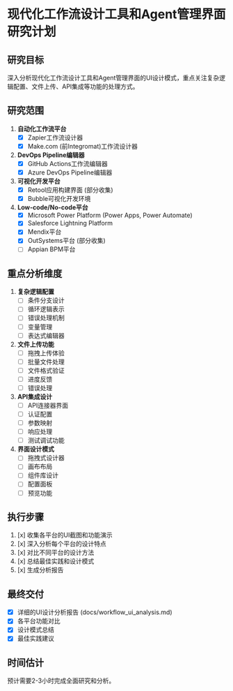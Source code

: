 # 现代化工作流设计工具和Agent管理界面研究计划

## 研究目标
深入分析现代化工作流设计工具和Agent管理界面的UI设计模式，重点关注复杂逻辑配置、文件上传、API集成等功能的处理方式。

## 研究范围
1. **自动化工作流平台**
   - [x] Zapier工作流设计器
   - [x] Make.com (前Integromat)工作流设计器

2. **DevOps Pipeline编辑器**
   - [x] GitHub Actions工作流编辑器
   - [x] Azure DevOps Pipeline编辑器

3. **可视化开发平台**
   - [x] Retool应用构建界面 (部分收集)
   - [x] Bubble可视化开发环境

4. **Low-code/No-code平台**
   - [x] Microsoft Power Platform (Power Apps, Power Automate)
   - [x] Salesforce Lightning Platform
   - [x] Mendix平台
   - [x] OutSystems平台 (部分收集)
   - [ ] Appian BPM平台

## 重点分析维度
1. **复杂逻辑配置**
   - [ ] 条件分支设计
   - [ ] 循环逻辑表示
   - [ ] 错误处理机制
   - [ ] 变量管理
   - [ ] 表达式编辑器

2. **文件上传功能**
   - [ ] 拖拽上传体验
   - [ ] 批量文件处理
   - [ ] 文件格式验证
   - [ ] 进度反馈
   - [ ] 错误处理

3. **API集成设计**
   - [ ] API连接器界面
   - [ ] 认证配置
   - [ ] 参数映射
   - [ ] 响应处理
   - [ ] 测试调试功能

4. **界面设计模式**
   - [ ] 拖拽式设计器
   - [ ] 画布布局
   - [ ] 组件库设计
   - [ ] 配置面板
   - [ ] 预览功能

## 执行步骤
1. [x] 收集各平台的UI截图和功能演示
2. [x] 深入分析每个平台的设计特点
3. [x] 对比不同平台的设计方法
4. [x] 总结最佳实践和设计模式
5. [x] 生成分析报告

## 最终交付
- [x] 详细的UI设计分析报告 (docs/workflow_ui_analysis.md)
- [x] 各平台功能对比
- [x] 设计模式总结
- [x] 最佳实践建议

## 时间估计
预计需要2-3小时完成全面研究和分析。